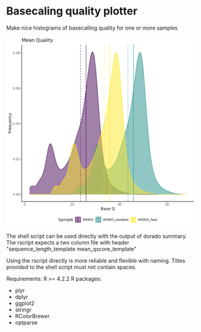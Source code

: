 # Basecaling quality plotter
Make nice histograms of basecalling quality for one or more samples

![a trivial example](https://github.com/millerlaboratory/basecall_quality/blob/main/test_for_repo.png)

The shell script can be used directly with the output of dorado summary. The rscript expects a two column file with header "sequence_length_template        mean_qscore_template"

Using the rscript directly is more reliable and flexible with naming. Titles provided to the shell script must not contain spaces.

Requirements:
R >= 4.2.2
R packages:
  - plyr
  - dplyr
  - ggplot2
  - stringr
  - RColorBrewer
  - optparse
